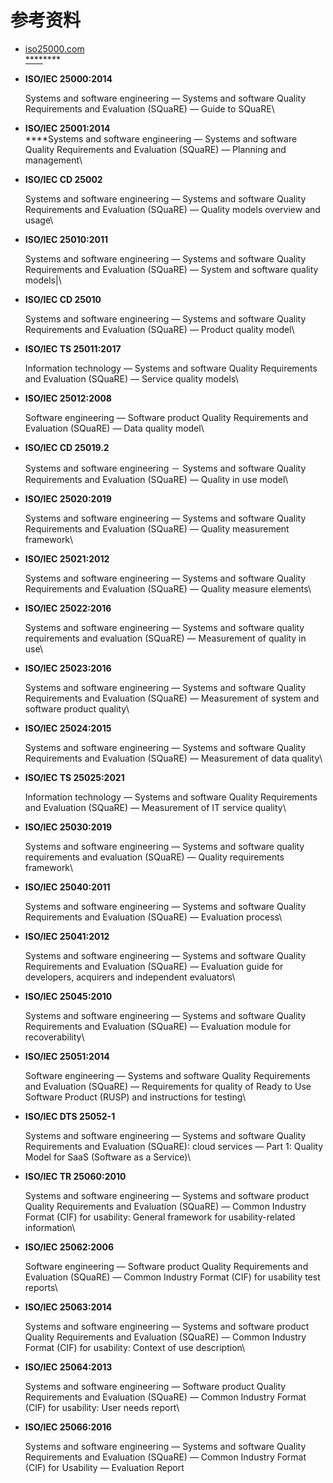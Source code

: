 # 参考资料

* [iso25000.com\
  ****](http://iso25000.com)****
*   **ISO/IEC 25000:2014**

    Systems and software engineering — Systems and software Quality Requirements and Evaluation (SQuaRE) — Guide to SQuaRE\

* **ISO/IEC 25001:2014**\
  ****Systems and software engineering — Systems and software Quality Requirements and Evaluation (SQuaRE) — Planning and management\

*   **ISO/IEC CD 25002**

    Systems and software engineering — Systems and software Quality Requirements and Evaluation (SQuaRE) — Quality models overview and usage\

*   **ISO/IEC 25010:2011**

    Systems and software engineering — Systems and software Quality Requirements and Evaluation (SQuaRE) — System and software quality models|\

*   **ISO/IEC CD 25010**

    Systems and software engineering — Systems and software Quality Requirements and Evaluation (SQuaRE) — Product quality model\

*   **ISO/IEC TS 25011:2017**

    Information technology — Systems and software Quality Requirements and Evaluation (SQuaRE) — Service quality models\

*   **ISO/IEC 25012:2008**

    Software engineering — Software product Quality Requirements and Evaluation (SQuaRE) — Data quality model\

*   **ISO/IEC CD 25019.2**

    Systems and software engineering － Systems and software Quality Requirements and Evaluation (SQuaRE) — Quality in use model\

*   **ISO/IEC 25020:2019**

    Systems and software engineering — Systems and software Quality Requirements and Evaluation (SQuaRE) — Quality measurement framework\

*   **ISO/IEC 25021:2012**

    Systems and software engineering — Systems and software Quality Requirements and Evaluation (SQuaRE) — Quality measure elements\

*   **ISO/IEC 25022:2016**

    Systems and software engineering — Systems and software quality requirements and evaluation (SQuaRE) — Measurement of quality in use\

*   **ISO/IEC 25023:2016**

    Systems and software engineering — Systems and software Quality Requirements and Evaluation (SQuaRE) — Measurement of system and software product quality\

*   **ISO/IEC 25024:2015**

    Systems and software engineering — Systems and software Quality Requirements and Evaluation (SQuaRE) — Measurement of data quality\

*   **ISO/IEC TS 25025:2021**

    Information technology — Systems and software Quality Requirements and Evaluation (SQuaRE) — Measurement of IT service quality\

*   **ISO/IEC 25030:2019**

    Systems and software engineering — Systems and software quality requirements and evaluation (SQuaRE) — Quality requirements framework\

*   **ISO/IEC 25040:2011**

    Systems and software engineering — Systems and software Quality Requirements and Evaluation (SQuaRE) — Evaluation process\

*   **ISO/IEC 25041:2012**

    Systems and software engineering — Systems and software Quality Requirements and Evaluation (SQuaRE) — Evaluation guide for developers, acquirers and independent evaluators\

*   **ISO/IEC 25045:2010**

    Systems and software engineering — Systems and software Quality Requirements and Evaluation (SQuaRE) — Evaluation module for recoverability\

*   **ISO/IEC 25051:2014**

    Software engineering — Systems and software Quality Requirements and Evaluation (SQuaRE) — Requirements for quality of Ready to Use Software Product (RUSP) and instructions for testing\

*   **ISO/IEC DTS 25052-1**

    Systems and software engineering — Systems and software Quality Requirements and Evaluation (SQuaRE): cloud services — Part 1: Quality Model for SaaS (Software as a Service)\

*   **ISO/IEC TR 25060:2010**

    Systems and software engineering — Systems and software product Quality Requirements and Evaluation (SQuaRE) — Common Industry Format (CIF) for usability: General framework for usability-related information\

*   **ISO/IEC 25062:2006**

    Software engineering — Software product Quality Requirements and Evaluation (SQuaRE) — Common Industry Format (CIF) for usability test reports\

*   **ISO/IEC 25063:2014**

    Systems and software engineering — Systems and software product Quality Requirements and Evaluation (SQuaRE) — Common Industry Format (CIF) for usability: Context of use description\

*   **ISO/IEC 25064:2013**

    Systems and software engineering — Software product Quality Requirements and Evaluation (SQuaRE) — Common Industry Format (CIF) for usability: User needs report\

*   **ISO/IEC 25066:2016**

    Systems and software engineering — Systems and software Quality Requirements and Evaluation (SQuaRE) — Common Industry Format (CIF) for Usability — Evaluation Report

